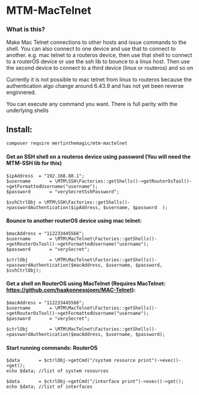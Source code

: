 # MTM-MacTelnet

### What is this?

Make Mac Telnet connections to other hosts and issue commands to the shell.
You can also connect to one device and use that to connect to another.
e.g. mac telnet to a routeros device, then use that shell to connect to a routerOS device or use the ssh lib to bounce to a linux host.
Then use the second device to connect to a third device (linux or routeros) and so on

Currently it is not possible to mac telnet from linux to routeros because the authentication algo change around 6.43.9 and has not yet been reverse enginnered.

You can execute any command you want. There is full parity with the underlying shells

## Install:

```
composer require merlinthemagic/mtm-mactelnet

```

#### Get an SSH shell on a routeros device using password (You will need the MTM-SSH lib for this)
```
$ipAddress	= "192.168.88.1";
$username		= \MTM\SSH\Factories::getShells()->getRouterOsTool()->getFormattedUsername("username");
$password		= "verySecretSshPassword";

$sshCtrlObj	= \MTM\SSH\Factories::getShells()->passwordAuthentication($ipAddress, $username, $password	);
```

#### Bounce to another routerOS device using mac telnet:
```
$macAddress	= "112233445566";
$username		= \MTM\MacTelnet\Factories::getShells()->getRouterOsTool()->getFormattedUsername("username");
$password		= "verySecret";

$ctrlObj		= \MTM\MacTelnet\Factories::getShells()->passwordAuthentication($macAddress, $username, $password, $sshCtrlObj);

```

#### Get a shell on RouterOS using MacTelnet (Requires MacTelnet: https://github.com/haakonnessjoen/MAC-Telnet):
```
$macAddress	= "112233445566";
$username		= \MTM\MacTelnet\Factories::getShells()->getRouterOsTool()->getFormattedUsername("username");
$password		= "verySecret";

$ctrlObj		= \MTM\MacTelnet\Factories::getShells()->passwordAuthentication($macAddress, $username, $password);

```


#### Start running commands: RouterOS
```
$data		= $ctrlObj->getCmd("/system resource print")->exec()->get();
echo $data; //list of system resources

$data		= $ctrlObj->getCmd("/interface print")->exec()->get();
echo $data; //list of interfaces
```